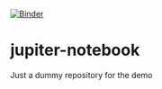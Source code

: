 [![Binder](https://binder.fedcloud-tf.fedcloud.eu/badge_logo.svg)](https://binder.fedcloud-tf.fedcloud.eu/v2/zenodo/10.5281/zenodo.3463102/)

# jupiter-notebook
Just a dummy repository for the demo
